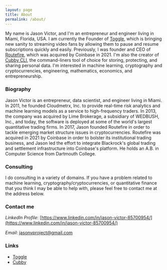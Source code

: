 ```yaml
---
layout: page
title: About
permalink: /about/
---
```


My name is Jason Victor, and I'm an entrepreneur and engineer living in Miami, Florida, USA. I am currently the Founder of [Toggle](https://www.hellotoggle.com), which is bringing new sanity to streaming video fans by allowing them to pause and resume subscriptions quickly and easily. Previously, I was founder and CEO of [Routefire](https://routefire.io/), which was acquired by Coinbase in 2021. I'm also the creator of [Cubby CLI](https://www.cubbycli.com), the command-liners tool of choice for storing, protecting, and sharing personal data. I'm interested in machine learning, cryptography and cryptocurrencies, engineering, mathematics, economics, and entrepreneurship.


### Biography

Jason Victor is an entrepreneur, data scientist, and engineer living in Miami. In 2011, he founded Cloudmetrx, Inc. to provide real-time risk analytics and machine learning models as a service to high-frequency traders. In 2013, the company was acquired by Lime Brokerage, a subsidiary of WEDBUSH, Inc., and today, the software is deployed at some of the world's largest quantitative trading firms. In 2017, Jason founded Routefire in order to tackle emerging market structure issues in cryptocurrencies. Routefire was acquired in 2021 by Coinbase in order to bolster its institutional trading business, and Jason led the effort to integrate Blackrock's global trading and settlement infrastructure into Coinbase's platform. He holds an A.B. in Computer Science from Dartmouth College.

### Consulting 

I do consulting in a variety of domains. If you have a problem related to machine learning, cryptography/cryptocurrencies, or quantitative finance that you think I may be able to help with, please feel free to contact me at the address below.

### Contact me

*LinkedIn Profile*: [https://www.linkedin.com/in/jason-victor-85700954/](https://www.linkedin.com/in/jason-victor-85700954/)

*Email*: [jasonvproject@gmail.com](mailto:jasonvproject@gmail.com)

### Links

- [Toggle](https://www.hellotoggle.com)
- [Cubby](https://www.cubbycli.com)
